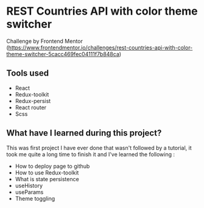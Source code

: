# REST Countries API with color theme switcher
Challenge by Frontend Mentor (https://www.frontendmentor.io/challenges/rest-countries-api-with-color-theme-switcher-5cacc469fec04111f7b848ca)

## Tools used
- React
- Redux-toolkit
- Redux-persist
- React router
- Scss

## What have I learned during this project?
This was first project I have ever done that wasn't followed by a tutorial, it took me quite a long time to finish it and I've learned the following :
- How to deploy page to github
- How to use Redux-toolkit
- What is state persistence
- useHistory
- useParams
- Theme toggling